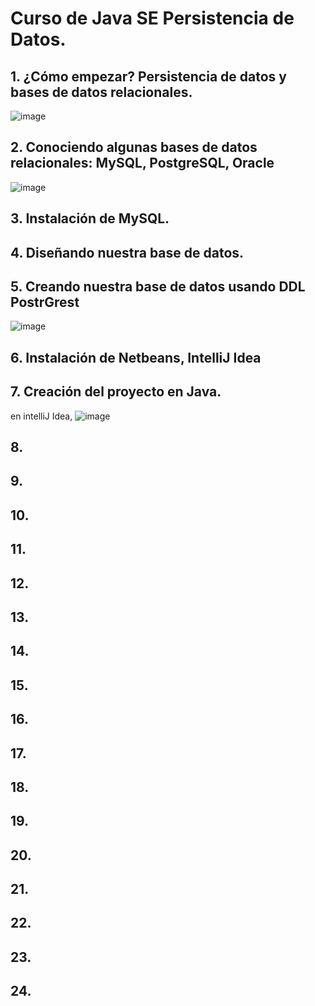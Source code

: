 # Curso de Java SE Persistencia de Datos.


## 1. ¿Cómo empezar? Persistencia de datos y bases de datos relacionales.

![image](https://user-images.githubusercontent.com/31891276/124797811-513b9300-df18-11eb-84d2-59a1532aa5a8.png)

## 2. Conociendo algunas bases de datos relacionales: MySQL, PostgreSQL, Oracle

![image](https://user-images.githubusercontent.com/31891276/124798156-ab3c5880-df18-11eb-9296-6949c326d3fa.png)

## 3. Instalación de MySQL.

## 4. Diseñando nuestra base de datos.

## 5. Creando nuestra base de datos usando DDL PostrGrest

  ![image](https://user-images.githubusercontent.com/31891276/124808860-1724be00-df25-11eb-850b-fb4cf14f2067.png)

## 6. Instalación de Netbeans, IntelliJ Idea

## 7. Creación del proyecto en Java.

en intelliJ Idea, 
![image](https://user-images.githubusercontent.com/31891276/124831727-41847480-df41-11eb-8395-dc2c47af1123.png)

## 8. 
## 9.
## 10.
## 11.
## 12.
## 13.
## 14.
## 15.
## 16.
## 17.
## 18.
## 19.
## 20.
## 21.
## 22.
## 23.
## 24.
